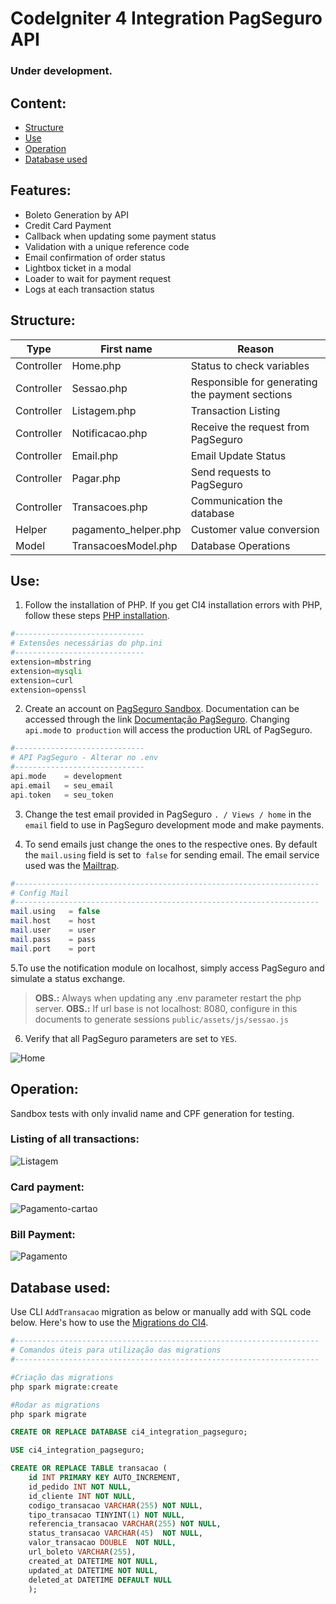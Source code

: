 # CodeIgniter 4  Integration PagSeguro API

### Under development.

## Content:

- [Structure](#estrutura "Structure")
- [Use](#utiliza%C3%A7%C3%A3o "Use")
- [Operation](#funcionamento "Operation")
- [Database used](#banco-de-dados-utilizado "Database used")

## Features:

- Boleto Generation by API
- Credit Card Payment
- Callback when updating some payment status
- Validation with a unique reference code
- Email confirmation of order status
- Lightbox ticket in a modal
- Loader to wait for payment request
- Logs at each transaction status

## Structure:
| Type | First name | Reason |
| ------ | ------ | ------ |
| Controller | Home.php | Status to check variables |
| Controller | Sessao.php | Responsible for generating the payment sections |
| Controller | Listagem.php | Transaction Listing |
| Controller | Notificacao.php | Receive the request from PagSeguro |
| Controller | Email.php | Email Update Status |
| Controller | Pagar.php | Send requests to PagSeguro |
| Controller | Transacoes.php | Communication the database |
| Helper | pagamento_helper.php | Customer value conversion |
| Model | TransacoesModel.php | Database Operations |


## Use:

1. Follow the installation of PHP. If you get CI4 installation errors with PHP, follow these steps [PHP installation](https://github.com/matheuscastroweb/ci4-crud/blob/master/README.md "PHP installation"). 

```php
#-----------------------------
# Extensões necessárias do php.ini
#-----------------------------
extension=mbstring
extension=mysqli
extension=curl
extension=openssl
```

2.  Create an account on [PagSeguro Sandbox](https://sandbox.pagseguro.uol.com.br/ "PagSeguro Sandbox"). Documentation can be accessed through the link [Documentação PagSeguro](https://dev.pagseguro.uol.com.br/docs "Documentação PagSeguro"). Changing `api.mode` to` production` will access the production URL of PagSeguro.


```php
#-----------------------------
# API PagSeguro - Alterar no .env
#-----------------------------
api.mode	= development
api.email	= seu_email
api.token	= seu_token
```

3. Change the test email provided in PagSeguro `. / Views / home` in the` email` field to use in PagSeguro development mode and make payments.

4. To send emails just change the ones to the respective ones. By default the `mail.using` field is set to` false` for sending email. The email service used was the [Mailtrap](https://mailtrap.io/ "Mailtrap").

```php
#--------------------------------------------------------------------
# Config Mail
#--------------------------------------------------------------------
mail.using   = false
mail.host    = host
mail.user    = user
mail.pass    = pass
mail.port    = port
```

5.To use the notification module on localhost, simply access PagSeguro and simulate a status exchange.

> **OBS.:** Always when updating any .env parameter restart the php server.
> **OBS.:** If url base is not localhost: 8080, configure in this documents to generate sessions `public/assets/js/sessao.js `

6. Verify that all PagSeguro parameters are set to `YES`.

![Home](https://user-images.githubusercontent.com/45601574/70171446-7bc6c980-16ad-11ea-9985-342c2cd936b2.png)


## Operation:
Sandbox tests with only invalid name and CPF generation for testing.

### Listing of all transactions:

![Listagem](https://user-images.githubusercontent.com/45601574/70171703-0b6c7800-16ae-11ea-8661-7ead0f8a0827.png)

### Card payment:

![Pagamento-cartao](https://user-images.githubusercontent.com/45601574/70101423-90568380-1613-11ea-9f03-adfea52c4329.gif)

### Bill Payment:

![Pagamento](https://user-images.githubusercontent.com/45601574/70101422-90568380-1613-11ea-9bb8-da7de6576753.gif)

## Database used:
Use CLI `AddTransacao` migration as below or manually add with SQL code below. Here's how to use the [Migrations do CI4](https://codeigniter4.github.io/userguide/dbmgmt/migration.html#command-line-tools "Migrations do CI4").


```php
#--------------------------------------------------------------------
# Comandos úteis para utilização das migrations
#--------------------------------------------------------------------

#Criação das migrations
php spark migrate:create

#Rodar as migrations
php spark migrate

```

```sql
CREATE OR REPLACE DATABASE ci4_integration_pagseguro;
```

```sql
USE ci4_integration_pagseguro;

CREATE OR REPLACE TABLE transacao (
    id INT PRIMARY KEY AUTO_INCREMENT,
    id_pedido INT NOT NULL,
    id_cliente INT NOT NULL, 
    codigo_transacao VARCHAR(255) NOT NULL,
    tipo_transacao TINYINT(1) NOT NULL,
    referencia_transacao VARCHAR(255) NOT NULL,
    status_transacao VARCHAR(45)  NOT NULL,
    valor_transacao DOUBLE  NOT NULL,
    url_boleto VARCHAR(255),
    created_at DATETIME NOT NULL,
    updated_at DATETIME NOT NULL,
    deleted_at DATETIME DEFAULT NULL 
    );
```

